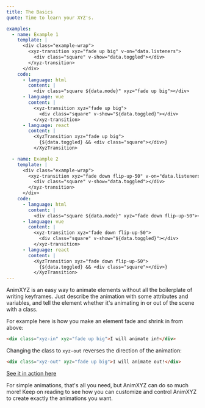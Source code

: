 ```yaml
---
title: The Basics
quote: Time to learn your XYZ's.

examples:
  - name: Example 1
    template: |
      <div class="example-wrap">
        <xyz-transition xyz="fade up big" v-on="data.listeners">
          <div class="square" v-show="data.toggled"></div>
        </xyz-transition>
      </div>
    code:
      - language: html
        content: |
          <div class="square ${data.mode}" xyz="fade up big"></div>
      - language: vue
        content: |
          <xyz-transition xyz="fade up big">
            <div class="square" v-show="${data.toggled}"></div>
          </xyz-transition>
      - language: react
        content: |
          <XyzTransition xyz="fade up big">
            {${data.toggled} && <div class="square"></div>}
          </XyzTransition>

  - name: Example 2
    template: |
      <div class="example-wrap">
        <xyz-transition xyz="fade down flip-up-50" v-on="data.listeners">
          <div class="square" v-show="data.toggled"></div>
        </xyz-transition>
      </div>
    code:
      - language: html
        content: |
          <div class="square ${data.mode}" xyz="fade down flip-up-50"></div>
      - language: vue
        content: |
          <xyz-transition xyz="fade down flip-up-50">
            <div class="square" v-show="${data.toggled}"></div>
          </xyz-transition>
      - language: react
        content: |
          <XyzTransition xyz="fade down flip-up-50">
            {${data.toggled} && <div class="square"></div>}
          </XyzTransition>
---
```


AnimXYZ is an easy way to animate elements without all the boilerplate of writing keyframes. Just describe the animation with some attributes and variables, and tell the element whether it's animating in or out of the scene with a class.

For example here is how you make an element fade and shrink in from above:

```html
<div class="xyz-in" xyz="fade up big">I will animate in!</div>
```
Changing the class to `xyz-out` reverses the direction of the animation:

```html
<div class="xyz-out" xyz="fade up big">I will animate out!</div>
```
[See it in action here](<?tab=examples&example=Example 1#the-basics>)

For simple animations, that's all you need, but AnimXYZ can do so much more! Keep on reading to see how you can customize and control AnimXYZ to create exactly the animations you want.
